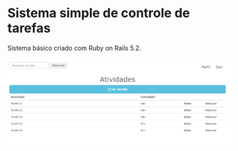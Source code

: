 # Sistema simple de controle de tarefas

Sistema básico criado com Ruby on Rails 5.2.

![Print](https://github.com/cardosomarcus/tasks_ruby_on_rails/blob/master/Print_01.PNG)

